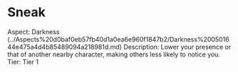 # Sneak

Aspect: Darkness (../Aspects%20d0baf0eb57fb40d1a0ea6e960f1847b2/Darkness%200501644e475a4d4b85489094a218981d.md)
Description: Lower your presence or that of another nearby character, making others less likely to notice you.
Tier: Tier 1
